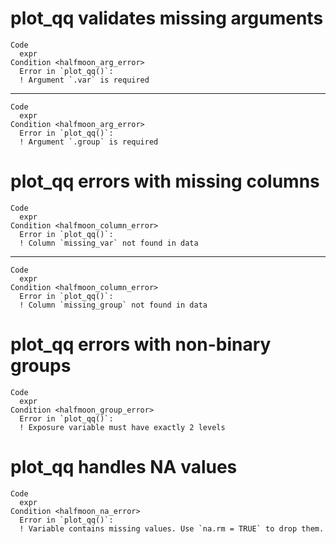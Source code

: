 # plot_qq validates missing arguments

    Code
      expr
    Condition <halfmoon_arg_error>
      Error in `plot_qq()`:
      ! Argument `.var` is required

---

    Code
      expr
    Condition <halfmoon_arg_error>
      Error in `plot_qq()`:
      ! Argument `.group` is required

# plot_qq errors with missing columns

    Code
      expr
    Condition <halfmoon_column_error>
      Error in `plot_qq()`:
      ! Column `missing_var` not found in data

---

    Code
      expr
    Condition <halfmoon_column_error>
      Error in `plot_qq()`:
      ! Column `missing_group` not found in data

# plot_qq errors with non-binary groups

    Code
      expr
    Condition <halfmoon_group_error>
      Error in `plot_qq()`:
      ! Exposure variable must have exactly 2 levels

# plot_qq handles NA values

    Code
      expr
    Condition <halfmoon_na_error>
      Error in `plot_qq()`:
      ! Variable contains missing values. Use `na.rm = TRUE` to drop them.

